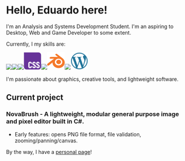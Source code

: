 # Hello, Eduardo here!

I'm an Analysis and Systems Development Student. I'm an aspiring to Desktop, Web and Game Developer to some extent.

Currently, I my skills are:

<img src="https://raw.githubusercontent.com/danielcranney/readme-generator/main/public/icons/skills/javascript-colored.svg" height="48"><img src="https://raw.githubusercontent.com/danielcranney/readme-generator/main/public/icons/skills/python-colored.svg" height="48"><img src="https://raw.githubusercontent.com/danielcranney/profileme-dev/refs/heads/main/public/icons/skills/html5.svg" height="48"><img src="https://raw.githubusercontent.com/danielcranney/profileme-dev/refs/heads/main/public/icons/skills/css3-colored.svg" height="48"><img src="https://raw.githubusercontent.com/danielcranney/profileme-dev/refs/heads/main/public/icons/skills/java-colored.svg" height="48"><img src="https://raw.githubusercontent.com/danielcranney/profileme-dev/refs/heads/main/public/icons/skills/blender-colored.svg" height="48"><img src="https://raw.githubusercontent.com/danielcranney/profileme-dev/refs/heads/main/public/icons/skills/c-colored.svg" height="48"><img src="https://raw.githubusercontent.com/danielcranney/profileme-dev/refs/heads/main/public/icons/skills/wordpress-colored.svg" height="48"> 

I'm passionate about graphics, creative tools, and lightweight software.

## Current project
### **NovaBrush** - A lightweight, modular general purpose image and pixel editor built in C#.
- Early features: opens PNG file format, file validation, zooming/panning/canvas.

By the way, I have a [personal page](https://eduardodias2002.github.io)!
